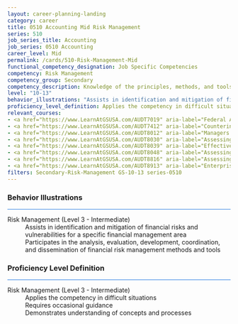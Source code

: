 ```yaml
---
layout: career-planning-landing
category: career
title: 0510 Accounting Mid Risk Management
series: 510
job_series_title: Accounting
job_series: 0510 Accounting
career_level: Mid
permalink: /cards/510-Risk-Management-Mid
functional_competency_designation: Job Specific Competencies
competency: Risk Management
competency_group: Secondary
competency_description: Knowledge of the principles, methods, and tools used for risk assessment and mitigation, including identification of opportunities and assessment of failures and their consequences.
level: "10-13"
behavior_illustrations: "Assists in identification and mitigation of financial risks and vulnerabilities for a specific financial management area ? Participates in the analysis, evaluation, development, coordination, and dissemination of financial risk management methods and tools"
proficiency_level_definition: Applies the competency in difficult situations ? Requires occasional guidance ? Demonstrates understanding of concepts and processes
relevant_courses: 
- <a href="https://www.LearnAtGSUSA.com/AUDT7019" aria-label="Federal Appropriations Law for Auditors (AUDT7010), GSU - https://www.LearnAtGSUSA.com/AUDT7019">Federal Appropriations Law for Auditors (AUDT7010), GSU</a>
- <a href="https://www.LearnAtGSUSA.com/AUDT7412" aria-label="Counterintelligence for Information Security Assessment and Protection (AUDT7200), GSU - https://www.LearnAtGSUSA.com/AUDT7412">Counterintelligence for Information Security Assessment and Protection (AUDT7200), GSU</a>
- <a href="https://www.LearnAtGSUSA.com/AUDT8012" aria-label="Managers and Auditors Roles in Assessing Internal Controls (AUDT8003), GSU - https://www.LearnAtGSUSA.com/AUDT8012">Managers and Auditors Roles in Assessing Internal Controls (AUDT8003), GSU</a>
- <a href="https://www.LearnAtGSUSA.com/AUDT8030" aria-label="Assessing Controls in Performance Audits (AUDT8021), GSU - https://www.LearnAtGSUSA.com/AUDT8030">Assessing Controls in Performance Audits (AUDT8021), GSU</a>
- <a href="https://www.LearnAtGSUSA.com/AUDT8039" aria-label="Effective Audit Resolution, Follow-up and Implementation (AUDT8034), GSU - https://www.LearnAtGSUSA.com/AUDT8039">Effective Audit Resolution, Follow-up and Implementation (AUDT8034), GSU</a>
- <a href="https://www.LearnAtGSUSA.com/AUDT8048" aria-label="Assessing the Reliability of Computer Processed Data (AUDT8043), GSU - https://www.LearnAtGSUSA.com/AUDT8048">Assessing the Reliability of Computer Processed Data (AUDT8043), GSU</a>
- <a href="https://www.LearnAtGSUSA.com/AUDT8816" aria-label="Assessing Financial Related Activities and Controls (AUDT8811), GSU - https://www.LearnAtGSUSA.com/AUDT8816">Assessing Financial Related Activities and Controls (AUDT8811), GSU</a>
- <a href="https://www.LearnAtGSUSA.com/AUDT8913" aria-label="Enterprise Risk Management&#58; Executive Seminar (AUDT8912), GSU - https://www.LearnAtGSUSA.com/AUDT8913">Enterprise Risk Management&#58; Executive Seminar (AUDT8912), GSU</a>
filters: Secondary-Risk-Management GS-10-13 series-0510
---
```


<div class="desktop:grid-col-6 margin-y-3">
  <div class="border-top-2 bg-white padding-3 shadow-5 height-full members-hover border-1px button-border border-top-blue radius-lg card-text-color">
    <h3>Behavior Illustrations</h3>
    <hr style="background-color: #1b74e0 !important;"/>
    <dl class="text-base card-content-color"><dt>Risk Management (Level 3 - Intermediate)</dt><dd>Assists in identification and mitigation of financial risks and vulnerabilities for a specific financial management area </dd><dd> Participates in the analysis, evaluation, development, coordination, and dissemination of financial risk management methods and tools</dd></dl>
  </div>
</div>
<div class="desktop:grid-col-6 margin-y-3">
  <div class="border-top-2 bg-white padding-3 shadow-5 height-full members-hover border-1px button-border border-top-blue radius-lg card-text-color">
    <h3>Proficiency Level Definition</h3>
     <hr style="background-color: #1b74e0 !important;"/>
    <dl class="text-base card-content-color"><dt>Risk Management (Level 3 - Intermediate)</dt><dd>Applies the competency in difficult situations </dd><dd> Requires occasional guidance </dd><dd> Demonstrates understanding of concepts and processes</dd></dl>
  </div>
</div>